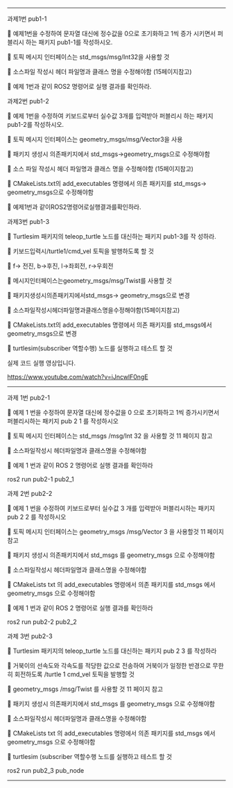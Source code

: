***

과제1번 pub1-1

 예제1번을 수정하여 문자열 대신에 정수값을 0으로 초기화하고 1씩 증가 시키면서 퍼블리시 하는 패키지 pub1-1를 작성하시오.

 토픽 메시지 인터페이스는 std_msgs/msg/Int32을 사용할 것

 소스파일 작성시 헤더 파일명과 클래스 명을 수정해야함 (15페이지참고)

 예제 1번과 같이 ROS2 명령어로 실행 결과를 확인하라.

과제2번 pub1-2

 예제 1번을 수정하여 키보드로부터 실수값 3개를 입력받아 퍼블리시 하는 패키지 pub1-2를 작성하시오.

 토픽 메시지 인터페이스는 geometry_msgs/msg/Vector3을 사용

 패키지 생성시 의존패키지에서 std_msgs->geometry_msgs으로 수정해야함

 소스 파일 작성시 헤더 파일명과 클래스 명을 수정해야함 (15페이지참고)

 CMakeLists.txt의 add_executables 명령에서 의존 패키지를 std_msgs-> geometry_msgs으로 수정해야함

 예제1번과 같이ROS2명령어로실행결과를확인하라.

과제3번 pub1-3

 Turtlesim 패키지의 teleop_turtle 노드를 대신하는 패키지 pub1-3를 작 성하라.

 키보드입력시/turtle1/cmd_vel 토픽을 발행하도록 할 것

 f-> 전진, b->후진, l->좌회전, r->우회전

 메시지인터페이스는geometry_msgs/msg/Twist를 사용할 것

 패키지생성시의존패키지에서std_msgs-> geometry_msgs으로 변경

 소스파일작성시헤더파일명과클래스명을수정해야함(15페이지참고)

 CMakeLists.txt의 add_executables 명령에서 의존 패키지를 std_msgs에서 geometry_msgs으로 변경

 turtlesim(subscriber 역할수행) 노드를 실행하고 테스트 할 것


실제 코드 실행 영상입니다.

https://www.youtube.com/watch?v=iJncwlF0ngE

***

과제 1번 pub2-1

 예제 1 번을 수정하여 문자열 대신에 정수값을 0 으로 초기화하고 1씩 증가시키면서 퍼블리시하는 패키지 pub 2 1 를 작성하시오

 토픽 메시지 인터페이스는 std_msgs /msg/Int 32 을 사용할 것 11 페이지 참고

 소스파일작성시 헤더파일명과 클래스명을 수정해야함

 예제 1 번과 같이 ROS 2 명령어로 실행 결과를 확인하라

ros2 run pub2-1 pub2_1

과제 2번 pub2-2

 예제 1 번을 수정하여 키보드로부터 실수값 3 개를 입력받아 퍼블리시하는 패키지 pub 2 2 를 작성하시오

 토픽 메시지 인터페이스는 geometry_msgs /msg/Vector 3 을 사용할것 11 페이지 참고

 패키지 생성시 의존패키지에서 std_msgs 를 geometry_msgs 으로 수정해야함

 소스파일작성시 헤더파일명과 클래스명을 수정해야함

 CMakeLists txt 의 add_executables 명령에서 의존 패키지를 std_msgs 에서 geometry_msgs 으로 수정해야함

 예제 1 번과 같이 ROS 2 명령어로 실행 결과를 확인하라

ros2 run pub2-2 pub2_2

과제 3번 pub2-3

 Turtlesim 패키지의 teleop_turtle 노드를 대신하는 패키지 pub 2 3 를 작성하라

 거북이의 선속도와 각속도를 적당한 값으로 전송하여 거북이가 일정한 반경으로 무한히 회전하도록 /turtle 1 cmd_vel 토픽을 발행할 것

 geometry_msgs /msg/Twist 를 사용할 것 11 페이지 참고

 패키지 생성시 의존패키지에서 std_msgs 를 geometry_msgs 으로 수정해야함

 소스파일작성시 헤더파일명과 클래스명을 수정해야함

 CMakeLists txt 의 add_executables 명령에서 의존 패키지를 std_msgs 에서 geometry_msgs 으로 수정해야함

 turtlesim (subscriber 역할수행 노드를 실행하고 테스트 할 것

ros2 run pub2_3 pub_node

***



